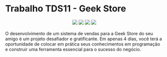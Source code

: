 # Trabalho TDS11 - Geek Store
<div align="center">
  <img src="https://img.shields.io/badge/Microsoft%20SQL%20Server-CC2927?style=for-the-badge&logo=microsoft%20sql%20server&logoColor=white" />
  <img src="https://img.shields.io/badge/.NET-512BD4?style=for-the-badge&logo=dotnet&logoColor=white" />
  <img src="https://img.shields.io/badge/Visual_Studio-5C2D91?style=for-the-badge&logo=visual%20studio&logoColor=white" />
  <img src="https://img.shields.io/badge/C%23-239120?style=for-the-badge&logo=csharp&logoColor=white" />
</div>
<br/>
O desenvolvimento de um sistema de vendas para a Geek Store do seu amigo é um projeto desafiador e gratificante. Em apenas 4 dias, você terá a oportunidade de colocar em prática seus conhecimentos em programação e construir uma ferramenta essencial para o sucesso do negócio.
